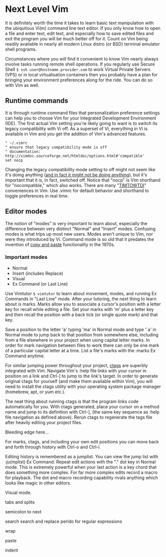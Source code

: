 # Next Level Vim

It is definitely worth the time it takes to learn basic text manipulation with the ubiquitous Vi(m) command line text editor. If you only know how to open a file and enter text, edit text, and especially how to save edited files and exit the program you will be much better off for it. Count on Vim being readily available in nearly all modern Linux distro (or BSD) terminal emulator shell programs.

Circumstances where you will find it convenient to know Vim nearly always involve tasks running remote shell operations. If you regularly use Secure Shell `$ ssh user@hostname.provider.com` to work Virtual Private Servers (VPS) or in local virtualisation containers then you probably have a plan for bringing your environment preferences along for the ride. You can do so with Vim as well.

## Runtime commands

It is through runtime command files that personalization preference settings can help you to choose Vim for your Integrated Development Environment (IDE). The first actual Vim setting you're likely going to want is to switch its legacy compatibility with Vi off. As a superset of Vi, everything in Vi is available in Vim and you get the addition of Vim's advanced features.

```
" ~/.vimrc 
" ensure that legacy compatibility mode is off
" documentation: http://vimdoc.sourceforge.net/htmldoc/options.html#'compatible'
set nocp
```

Changing the legacy compatibility mode setting to off might not seem like it's doing anything ([and in fact it might not be doing anything](http://vimdoc.sourceforge.net/htmldoc/starting.html#compatible-default)), but it's important that it is, in fact, switched off. Notice that "nocp" is Vim shorthand for "nocompatible," which also works. There are many "[TIMTOWTDI](https://en.wikipedia.org/wiki/There%27s_more_than_one_way_to_do_it)" conveniences in Vim. Use .vimrc for default behavior and shorthand to toggle preferences in real time.

## Editor modes

The notion of "modes" is very important to learn about, especially the difference between very distinct "Normal" and "Insert" modes. Confusing modes is what trips up most new users. Modes aren't unique to Vim, nor were they introduced by Vi. Command mode is so old that it predates the invention of [copy and paste](https://www.npr.org/2020/02/22/808404858/remembering-the-pioneer-behind-your-computers-cut-copy-and-paste-functions) functionality in the 1970s.

### Important modes
* Normal
* Insert (includes Replace)
* Visual
* Ex Command (or Last Line)

Use Vimtutor `$ vimtutor` to learn about movement, modes, and running Ex Commands in "Last Line" mode. After your tutoring, the next thing to learn about is marks. Marks allow you to associate a cursor's position with a letter key for recall while editing a file. Set your marks with 'm' plus a letter key and then recall the position with a back tick (or single quote mark) and that key.

Save a position to the letter 'a' typing 'ma' in Normal mode and type '\`a' in Normal mode to jump back to that position from somewhere else, including from a file elsewhere in your project when using capital letter marks. In order for mark navigation between files to work there can only be one mark of a particular capital letter at a time. List a file's marks with the :marks Ex Command anytime.

For similar jumping power throughout your project, [ctags](http://ctags.sourceforge.net) are superbly integrated with Vim. Navigate Vim's :help file links with your cursor in position on a link and Ctrl-] to jump to the link's target. In order to generate original ctags for yourself (and make them available within Vim), you will need to install the ctags utility with your operating system package manager (homebrew, apt, or yum etc.).

The neat thing about running ctags is that the program links code automatically for you. With ctags generated, place your cursor on a method name and jump to its definition with Ctrl-], (the same key sequence as :help file navigation as defined above). Rerun ctags to regenerate the tags file after heavily editing your project files.


Bleeding edge here...

For marks, ctags, and including your own edit positions you can move back and forth through history with Ctrl-o and Ctrl-i.

Editing history is remembered as a jumplist. You can view the jump list with :ju(mplist) Ex Command. Repeat edit actions with the "." dot key in Normal mode. This is extremely powerful when your last action is a key chord that does something more complex. For far more complex edits record a macro for playback. The dot and macro recording capability rivals anything which looks like magic in other editors.

Visual mode.

tabs and splits

semicolon to next 

search
search and replace
perldo for regular expressions

wrap

paste

indent

